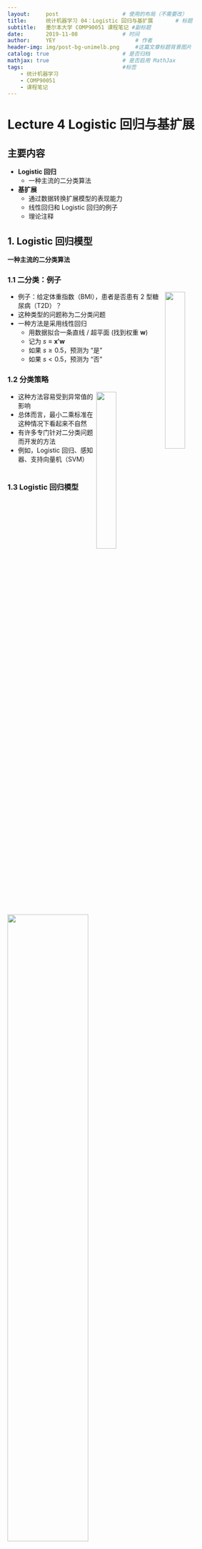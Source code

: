 ```yaml
---
layout:     post   				    # 使用的布局（不需要改）
title:      统计机器学习 04：Logistic 回归与基扩展   	# 标题 
subtitle:   墨尔本大学 COMP90051 课程笔记 #副标题
date:       2019-11-08 				# 时间
author:     YEY 						# 作者
header-img: img/post-bg-unimelb.png 	#这篇文章标题背景图片
catalog: true 						# 是否归档
mathjax: true                       # 是否启用 MathJax
tags:								#标签
    - 统计机器学习
    - COMP90051
    - 课程笔记
---
```


# Lecture 4 Logistic 回归与基扩展
## 主要内容
* **Logistic 回归**
  * 一种主流的二分类算法
* **基扩展**
  * 通过数据转换扩展模型的表现能力
  * 线性回归和 Logistic 回归的例子
  * 理论注释

## 1. Logistic 回归模型
**一种主流的二分类算法**
### 1.1 二分类：例子

<img src="https://tva1.sinaimg.cn/large/006y8mN6ly1g8da4ba4y8j30ku0mgq43.jpg" width="30%" align="right">

* 例子：给定体重指数（BMI），患者是否患有 2 型糖尿病（T2D）？
* 这种类型的问题称为二分类问题
* 一种方法是采用线性回归
  * 用数据拟合一条直线 / 超平面
  (找到权重 $\boldsymbol w$)
  * 记为 $s\equiv \boldsymbol{x'w}$
  * 如果 $s\ge 0.5$，预测为 “是” 
  * 如果 $s< 0.5$，预测为 “否” 

### 1.2 分类策略

<img src="https://tva1.sinaimg.cn/large/006y8mN6ly1g8dc07u76yj30nq0iwtb1.jpg" width="30%" align="right">

* 这种方法容易受到异常值的影响
* 总体而言，最小二乘标准在这种情况下看起来不自然
* 有许多专门针对二分类问题而开发的方法
* 例如，Logistic 回归、感知器、支持向量机（SVM）
<br><br>

### 1.3 Logistic 回归模型

<img src="https://tva1.sinaimg.cn/large/006y8mN6ly1g8dcjbutp6j31820okwjl.jpg" width="60%">

* 概率分类方法
  * $P(Y=1\mid\boldsymbol x)=f(\boldsymbol x)=?$
  * 采用线性函数？例如：$s(\boldsymbol x)=\boldsymbol{x'w}$
* 问题是：概率需要介于 0 到 1 之间。
* Logistic 函数：$f(s)=\dfrac{1}{1+\exp(-s)}$
* Logistic 回归模型：

  $P(Y=1 \mid \boldsymbol x)=\dfrac{1}{1+\exp(-\boldsymbol{x'w})}$
* 等价于对数几率比的线性模型：

  $\log \dfrac{P(Y=1 \mid \boldsymbol x)}{P(Y=0 \mid \boldsymbol x)}=\boldsymbol{x'w}$

**思考：Logistic 回归是一种线性方法吗？**

### 1.4 Logistic 回归是一种线性分类器
* Logistic 回归模型：

  $P(Y=1 \mid \boldsymbol x)=\dfrac{1}{1+\exp(-\boldsymbol{x'w})}$
* 分类规则：

  如果 $P(Y=1 \mid \boldsymbol x)>\dfrac{1}{2}$ ，则分类为 “1”，否则分类为 “0”
* 决策边界：

  $\dfrac{1}{1+\exp(-\boldsymbol{x'w})}=\dfrac{1}{2}$ ，即 $\boldsymbol{x'w}=0$

### 1.5 参数向量的影响（二维问题）

<img src="https://tva1.sinaimg.cn/large/006y8mN6ly1g8dct0d4vqj30v40k846k.jpg" width="60%">

* 决策边界是直线 $P(Y=1 \mid \boldsymbol x)=0.5$
  * 在高维问题中，决策边界是一个平面或者超平面
* 向量 $\boldsymbol w$ 与决策边界呈直角
  * 即 $\boldsymbol w$ 是决策边界的法线
  * 注意：出于简化考虑，图中我们假设 $w_0=0$

### 1.6 线性 vs. Logistic 概率模型
* 线性回归假设一个正态分布，具有固定的方差和均值，由线性模型给出：

  $p(y \mid \boldsymbol x)=Normal(\boldsymbol{x'w},\sigma^2)$
* Logistic 回归假设一个伯努利分布，参数由线性模型的 Logistic 变换给出：

  $p(y \mid \boldsymbol x)=Bernoulli(\text{logistic}(\boldsymbol{x'w}))$
* 回忆伯努利分布的定义：

  $p(1)=\theta$ 和 $p(0)=1-\theta$，其中 $\theta\in[0,1]$
* 相当于：

  $p(y)=\theta^y(1-\theta)^{1-y}$，其中 $y\in\{0,1\}$

### 1.7 利用最大似然估计训练
* 假设数据点之间互相独立，数据的概率为：

  $p(y_1,...,y_n \mid \boldsymbol x_1,...,\boldsymbol x_n)=\prod_{i=1}^{n}p(y_i \mid \boldsymbol x_i)$
* 假设伯努利分布，可以得到：

  $p(y_i \mid \boldsymbol x_i)=(\theta(\boldsymbol x_i))^{y_i}(1-\theta(\boldsymbol x_i))^{1-y_i}$

  其中，$\theta(\boldsymbol x_i)=\dfrac{1}{1+\exp(-\boldsymbol{x'w})}$
* 训练：最大化上式的权重 $\boldsymbol w$

### 1.8 采用 Log 技巧进行简化
* 相比最大化似然函数，我们选择最大化其对数：

  $$\begin{eqnarray}
  \log\left(\prod_{i=1}^{n}p(y_i \mid \boldsymbol x_i)\right)&=&\sum_{i=1}^{n}\log p(y_i \mid \boldsymbol x_i)\\
  &=& \sum_{i=1}^{n}\log\left((\theta(\boldsymbol x_i))^{y_i}(1-\theta(\boldsymbol x_i))^{1-y_i}\right)\\
  &=& \sum_{i=1}^{n}\left(y_i\log(\theta(\boldsymbol x_i))+(1-y_i)\log(1-\theta(\boldsymbol x_i))\right)\\
  &=& \sum_{i=1}^{n}\left((y_i-1)\boldsymbol x_i'\boldsymbol w-\log(1+\exp(-\boldsymbol x_i'\boldsymbol w))\right)\\
  \end{eqnarray}$$

### 1.9 迭代优化

<img src="https://tva1.sinaimg.cn/large/006y8mN6ly1g8de125bwpj30hc0h6dmw.jpg" width="30%" align="right">

* 训练 Logistic 回归相当于寻找使对数似然函数最大化的 $\boldsymbol w$
* 解析方法：将目标函数的偏导数设为零，求解 $\boldsymbol w$
* **坏消息**：没有闭合解，必须采用迭代方法（例如：梯度下降、牛顿-拉弗森、迭代加权最小二乘）
* **好消息**：如果没有不相关特征，问题是严格凸的（碗形），可以保证优化方法是有效的

展望（Lecture 5）：正则化可以帮助处理不相关特征

## 2. Logistic 回归：决策理论视角
**其中损失函数就是交叉熵**
### 2.1 交叉熵
* 交叉熵是一种比较两个分布的方法
* 交叉熵是对参考分布 $g_{ref}(a)$ 和估计分布 $g_{est}(a)$ 之间散度的一种度量。
对于离散分布：

  $H(g_{ref},g_{est})=-\sum\limits_{a\in A}g_{ref}(a)\log g_{est}(a)$

  其中，$A$ 是分布的支撑集，例如：$A=\{0,1\}$

### 2.2 训练使得交叉熵最小化
* 考虑一个单独数据点的对数似然函数：

  $\log p(y_i \mid \boldsymbol x_i)=y_i\log(\theta(\boldsymbol x_i))+(1-y_i)\log(1-\theta(\boldsymbol x_i))$
* 上式为负交叉熵
* 交叉熵：

  $H(g_{ref},g_{est})=-\sum_a g_{ref}(a)\log g_{est}(a)$
* 参考（真实）分布为：

  $g_{ref}(1)=y_i$ 和 $g_{ref}(0)=1-y_i$
* Logistic 回归将该分布估计为：

  $g_{ref}(1)=\theta(\boldsymbol x_i)$ 和 $g_{ref}(0)=1-\theta(\boldsymbol x_i)$

  它找到使得每个训练数据交叉熵的和最小化的 $\boldsymbol w$

## 3. 基扩展
**通过数据转换扩展模型的可用性**
### 3.1 线性回归的基扩展

<img src="https://tva1.sinaimg.cn/large/006y8mN6ly1g8df2ee2ylj30cc0emq3e.jpg" width="20%" align="right">

* 让我们后退一步。回到线性回归和最小二乘
* 实际数据可能是非线性的
* 如果我们仍然想使用线性回归，应该怎么办？
  * 因为它简单、易于理解、计算效率高等。
* 如何将非线性数据与线性方法结合起来？

_如果你无法击败他们，那就加入他们。_

### 3.2 转换数据
* 诀窍是转换数据：将数据映射到另一个特征空间，在该空间内数据是线性的
* 将该转换记为 $\varphi:\Bbb R^m \rightarrow \Bbb R^k$

  如果 $\boldsymbol x$ 是原始特征集合，那么 $\varphi(\boldsymbol x)$ 表示新的特征集合
* 例子：假设只有一个特征 $x$，数据点呈一条抛物线而非直线<br>
<img src="https://tva1.sinaimg.cn/large/006y8mN6ly1g8dfek4hy1j30d407uwej.jpg" width="20%">

### 3.3 例子：多项式回归
<img src="https://tva1.sinaimg.cn/large/006y8mN6ly1g8dfngo8myj30cm098aab.jpg" width="20%" align="right">

* 别担心，我们可以定义：

  $\varphi_1(x)=x$

  $\varphi_2(x)=x^2$
* 接下来，对 $\varphi_1$ 和 $\varphi_2$ 应用线性回归：

  $y=w_0+w_1\varphi_1(x)+w_2\varphi_2(x)=w_0+w_1x+w_2x^2$

  现在，我们得到了二次回归
* 更一般地，如果新的属性集合是 $x$ 的幂，我们可以得到多项式回归

### 3.4 基扩展
* 数据转换，也称为基扩展，是一种通用技术
  * 在整个课程中，我们将看到更多的例子
* 它既可以用于回归问题，也可以用于分类问题
* $\varphi$ 有很多可能的选择

<img src="https://tva1.sinaimg.cn/large/006y8mN6ly1g8dfrc1rdgj30uu0duwfy.jpg" width="50%">

### 3.5 Logistic 回归的基扩展
* 二分类问题例子：数据集不是线性可分的
* 定义转换：

  $\varphi_i(\boldsymbol x)=\\|\boldsymbol x - \boldsymbol z_i\\|$ ，其中 $\boldsymbol z_i$ 是某些预定义的常量
* 选择 $\boldsymbol z_1=[0,0]',\boldsymbol z_2=[0,1]',\boldsymbol z_3=[1,0]',\boldsymbol z_4=[1,1]'$

<img src="https://tva1.sinaimg.cn/large/006y8mN6ly1g8dfy38turj319y0h641r.jpg" width="80%">

### 3.6 径向基函数
<img src="https://tva1.sinaimg.cn/large/006y8mN6ly1g8dgcpagn4j30h40e8402.jpg" width="30%" align="right">

* 上面的转换是使用径向基函数（RBF）的一个例子
  * 它们的使用来自近似理论，其中 RBF 的和用于对给定函数近似
* 径向基函数的形式是：

  $\varphi(\boldsymbol x)=\psi(\\|\boldsymbol x-\boldsymbol z\\|)$ ，其中 $\boldsymbol z$ 是一个常量
* 例子：
  * $\varphi(\boldsymbol x)=\\|\boldsymbol x - \boldsymbol z\\|$
  * $\varphi(\boldsymbol x)=\exp\left(-\dfrac{1}{\sigma}\\|\boldsymbol x - \boldsymbol z\\|^2\right)$

### 3.7 基扩展的挑战
* 基扩展可以大大提高方法的可用性，尤其是线性方法
* 在上面的例子中，一个局限是转换需要预先定义：
  * 需要选择新的数据集的尺度
  * 如果使用 RBF，需要选择 $\boldsymbol z_i$
* 对于 $\boldsymbol z_i$，可以选择等距点，或者对训练数据进行聚类并使用聚类中心
* 另一种常见做法是使用训练数据 $\boldsymbol z_i\equiv\boldsymbol x_i$
  * 例如： $\varphi_i(\boldsymbol x)=\psi(\\|\boldsymbol x - \boldsymbol x_i\\|)$
  * 然而，对于很大的数据集，这会导致特征数量巨大，使得计算困难

### 3.8 接下来的方向
* 有几种途径可以将基扩展的思想带入一个新的层次
  * 在后面的学习中将会讨论
* 一种想法是从数据中 _学习_ 转换 $\varphi$
  * 例如：人工神经网络
* 另一种强大的扩展是使用核方法
  * 例如：核感知器
* 最后，在稀疏核机中，训练仅仅依赖于一些少量的数据点
  * 例如：SVM

## 总结
* Logistic 回归
  * 主流的线性分类器
* 基扩展
  * 通过数据转换扩展模型的表现能力
  * 线性回归和 Logistic 回归的相关例子
  * 理论解释

下节内容：正则化避免过拟合、病态优化；相关算法例子
